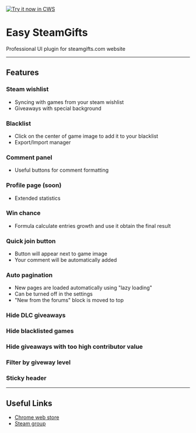 <a target="_blank" href="https://chrome.google.com/webstore/detail/easy-steamgifts/cklbilaeedbblhpkhjfcnmaocjdodcnm">![Try it now in CWS](https://raw.github.com/GoogleChrome/chrome-app-samples/master/tryitnowbutton.png "Click here to install extension from the Chrome Web Store")</a>

# Easy SteamGifts

Professional UI plugin for steamgifts.com website

---

## Features

### Steam wishlist 
* Syncing with games from your steam wishlist 
* Giveaways with special background 

### Blacklist 
* Click on the center of game image to add it to your blacklist 
* Export/Import manager 

### Comment panel 
* Useful buttons for comment formatting 

### Profile page (soon) 
* Extended statistics 

### Win chance 
* Formula calculate entries growth and use it obtain the final result 

### Quick join button 
* Button will appear next to game image 
* Your comment will be automatically added 

### Auto pagination 
* New pages are loaded automatically using "lazy loading" 
* Can be turned off in the settings 
* "New from the forums" block is moved to top 

### Hide DLC giveaways 
### Hide blacklisted games 
### Hide giveaways with too high contributor value 
### Filter by giveway level 
### Sticky header

---

## Useful Links

* [Chrome web store](https://chrome.google.com/webstore/detail/easy-steamgifts/cklbilaeedbblhpkhjfcnmaocjdodcnm)
* [Steam group](http://steamcommunity.com/groups/easysg)
